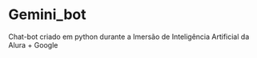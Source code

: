 # Gemini_bot
Chat-bot criado em python durante a Imersão de Inteligência Artificial da Alura + Google
